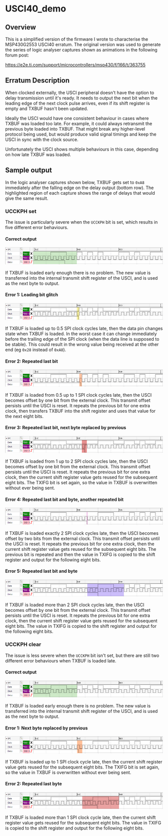 # USCI40_demo

## Overview

This is a simplified version of the firmware I wrote to characterise the MSP430G2553 USCI40 erratum. The original version was used to generate the series of logic analyser captures shown as animations in the following forum post:

https://e2e.ti.com/support/microcontrollers/msp430/f/166/t/363755

## Erratum Description

When clocked externally, the USCI peripheral doesn't have the option to delay transmission until it's ready. It needs to output the next bit when the leading edge of the next clock pulse arrives, even if its shift register is empty and TXBUF hasn't been updated.

Ideally the USCI would have one consistent behaviour in cases where TXBUF was loaded too late. For example, it could always retransmit the previous byte loaded into TXBUF. That might break any higher-level protocol being used, but would produce valid signal timings and keep the USCI in sync with the clock source.

Unfortunately the USCI shows multiple behaviours in this case, depending on how late TXBUF was loaded.

## Sample output

In the logic analyser captures shown below, TXBUF gets set to `0xA8` immediately after the falling edge on the delay output (bottom row). The highlighted region of each capture shows the range of delays that would give the same result.

### UCCKPH set

The issue is particularly severe when the `UCCKPH` bit is set, which results in five different error behaviours.

#### Correct output

[![captureA](Images/UCCKPH1_Correct.png "UCCKPH set, correct output")](Images/UCCKPH1_Correct.png)

If TXBUF is loaded early enough there is no problem. The new value is transferred into the internal transmit shift register of the USCI, and is used as the next byte to output. 

#### Error 1: Leading bit glitch

[![captureB](Images/UCCKPH1_Error1.png "UCCKPH set, error 1")](Images/UCCKPH1_Error1.png)

If TXBUF is loaded up to 0.5 SPI clock cycles late, then the data pin changes state when TXBUF is loaded. In the worst case it can change immediately before the trailing edge of the SPI clock (when the data line is supposed to be stable). This could result in the wrong value being received at the other end (eg `0x28` instead of `0xA8`).

#### Error 2: Repeated last bit

[![captureC](Images/UCCKPH1_Error2.png "UCCKPH set, error 2")](Images/UCCKPH1_Error2.png)

If TXBUF is loaded from 0.5 up to 1 SPI clock cycles late, then the USCI becomes offset by one bit from the external clock. This transmit offset persists until the USCI is reset. It repeats the previous bit for one extra clock, then transfers TXBUF into the shift register and uses that value for the next eight bits.

#### Error 3: Repeated last bit, next byte replaced by previous

[![captureD](Images/UCCKPH1_Error3.png "UCCKPH set, error 3")](Images/UCCKPH1_Error3.png)

If TXBUF is loaded from 1 up to 2 SPI clock cycles late, then the USCI becomes offset by one bit from the external clock. This transmit offset persists until the USCI is reset. It repeats the previous bit for one extra clock, then the current shift register value gets reused for the subsequent eight bits. The TXIFG bit is set again, so the value in TXBUF is overwritten without ever being sent. 

#### Error 4: Repeated last bit and byte, another repeated bit

[![captureE](Images/UCCKPH1_Error4.png "UCCKPH set, error 4")](Images/UCCKPH1_Error4.png)

If TXBUF is loaded exactly 2 SPI clock cycles late, then the USCI becomes offset by two bits from the external clock. This transmit offset persists until the USCI is reset. It repeats the previous bit for one extra clock, then the current shift register value gets reused for the subsequent eight bits. The previous bit is repeated and then the value in TXIFG is copied to the shift register and output for the following eight bits.

#### Error 5: Repeated last bit and byte

[![captureF](Images/UCCKPH1_Error5.png "UCCKPH set, error 5")](Images/UCCKPH1_Error5.png)

If TXBUF is loaded more than 2 SPI clock cycles late, then the USCI becomes offset by one bit from the external clock. This transmit offset persists until the USCI is reset. It repeats the previous bit for one extra clock, then the current shift register value gets reused for the subsequent eight bits. The value in TXIFG is copied to the shift register and output for the following eight bits.

### UCCKPH clear

The issue is less severe when the `UCCKPH` bit isn't set, but there are still two different error behaviours when TXBUF is loaded late.

#### Correct output

[![CaptureA](Images/UCCKPH0_Correct.png "UCCKPH clear, correct output")](Images/UCCKPH0_Correct.png)

If TXBUF is loaded early enough there is no problem. The new value is transferred into the internal transmit shift register of the USCI, and is used as the next byte to output. 

#### Error 1: Next byte replaced by previous

[![CaptureB](Images/UCCKPH0_Error1.png "UCCKPH clear, error 1")](Images/UCCKPH0_Error1.png)

If TXBUF is loaded up to 1 SPI clock cycle late, then the current shift register value gets reused for the subsequent eight bits. The TXIFG bit is set again, so the value in TXBUF is overwritten without ever being sent. 

#### Error 2: Repeated last byte

[![CaptureC](Images/UCCKPH0_Error2.png "UCCKPH clear, error 2")](Images/UCCKPH0_Error2.png)

If TXBUF is loaded more than 1 SPI clock cycle late, then the current shift register value gets reused for the subsequent eight bits. The value in TXIFG is copied to the shift register and output for the following eight bits.
